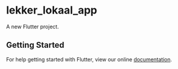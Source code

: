 # lekker_lokaal_app

A new Flutter project.

## Getting Started

For help getting started with Flutter, view our online
[documentation](https://flutter.io/).

